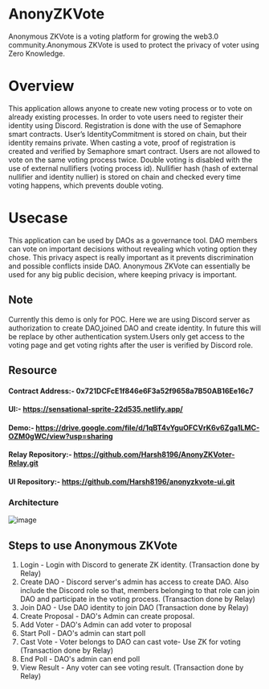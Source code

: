 # AnonyZKVote
Anonymous ZKVote is a voting platform for growing the web3.0 community.Anonymous ZKVote is used to protect the privacy of voter using Zero Knowledge.

# Overview
This application allows anyone to create new voting process or to vote on already existing processes. 
In order to vote users need to register their identity using Discord. Registration is done with the use of Semaphore smart contracts. 
User’s IdentityCommitment is stored on chain, but their identity remains private. When casting a vote, proof of registration is created and verified by Semaphore smart contract. 
Users are not allowed to vote on the same voting process twice. Double voting is disabled with the use of external nullifiers (voting process id). 
Nullifier hash (hash of external nullifier and identity nullier) is stored on chain and checked every time voting happens, which prevents double voting.

# Usecase
This application can be used by DAOs as a governance tool. DAO members can vote on important decisions without revealing which voting option they chose. 
This privacy aspect is really important as it prevents discrimination and possible conflicts inside DAO. Anonymous ZKVote can essentially be used for any big public decision, where keeping privacy is important.

## Note
Currently this demo is only for POC. Here we are using Discord server as authorization to create DAO,joined DAO and create identity. 
In future this will be replace by other authentication system.Users only get access to the voting page and get voting rights after the user is verified by Discord role.

## Resource
#### Contract Address:- 0x721DCFcE1f846e6F3a52f9658a7B50AB16Ee16c7
#### UI:- https://sensational-sprite-22d535.netlify.app/
#### Demo:- https://drive.google.com/file/d/1qBT4vYguOFCVrK6v6Zga1LMC-OZM0gWC/view?usp=sharing
#### Relay Repository:- https://github.com/Harsh8196/AnonyZKVoter-Relay.git
#### UI Repository:- https://github.com/Harsh8196/anonyzkvote-ui.git

### Architecture 

![image](https://user-images.githubusercontent.com/35626990/180749543-1902170b-1e48-4c8c-92ba-3b9904825d44.png)


## Steps to use Anonymous ZKVote

1. Login - Login with Discord to generate ZK identity. (Transaction done by Relay)
2. Create DAO - Discord server's admin has access to create DAO. Also include the Discord role so that, members belonging to that role can join DAO and participate in the voting process. (Transaction done by Relay)
3. Join DAO - Use DAO identity to join DAO (Transaction done by Relay)
4. Create Proposal - DAO's Admin can create proposal.
5. Add Voter - DAO's Admin can add voter to proposal
6. Start Poll - DAO's admin can start poll
7. Cast Vote - Voter belongs to DAO can cast vote- Use ZK for voting (Transaction done by Relay)
8. End Poll - DAO's admin can end poll
9. View Result - Any voter can see voting result. (Transaction done by Relay)
